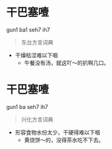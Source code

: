 # 干巴塞噎
gun1 ba1 seh7 ih7
> 东台方言词典
- 干燥枯涩难以下咽
  - 午餐没有汤，就这吖～的扒啊几口。

# 干巴塞噎
gun1 ba seh7 ih7
> 兴化方言词典
- 形容食物水份太少，干硬得难以下咽
  - 黄烧饼～的，没得茶水吃不下去。

